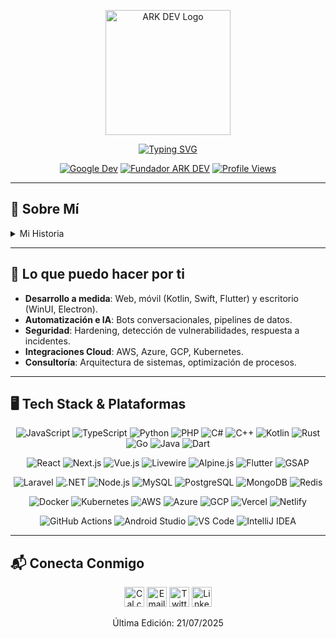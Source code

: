 <p align="center">
  <img src="https://arkdev.pages.dev/src/1001136218removebgpreview.png" alt="ARK DEV Logo" width="200" />
</p>

<p align="center">
  <a href="https://git.io/typing-svg">
    <img src="https://readme-typing-svg.herokuapp.com?font=Fira+Code&weight=700&size=34&duration=3000&pause=5000&color=00FFD1&center=true&vCenter=true&width=1000&lines=%C2%A1Hola%2C+soy+Joel+Andres!" alt="Typing SVG" />
  </a>
</p>

<p align="center">
  <a href="http://g.dev/ark_dev"><img src="https://img.shields.io/badge/Google%20Dev-4285F4?logo=google&style=for-the-badge" alt="Google Dev" /></a>
  <a href="https://arkdev.pages.dev/nosotros"><img src="https://img.shields.io/badge/ARK%20DEV-Fundador-00FFD1?logo=about-dot-me&style=for-the-badge" alt="Fundador ARK DEV" /></a>
<a href="https://github.com/ark-dev">
  <img src="https://komarev.com/ghpvc/?username=ark-dev&color=00FFD1&style=for-the-badge&label=Vistas" alt="Profile Views" />
</a>
</p>

---

## 🚀 Sobre Mí

<details>
<summary>Mi Historia</summary>

Soy **Joel Andrés**, ingeniero de sistemas y fundador de **ARK DEV** (abril 2024). Desarrollo proyectos enfocándome en:

- 💻 **Full-Stack**: React, Next.js, Laravel, .NET, Node.js
- 🔐 **Ciberseguridad**: Pentesting, auditorías, SOC
- 🤖 **IA & ML**: TensorFlow, Python, automatización
- 🎨 **UX/UI & Multimedia**: Figma, GSAP, DaVinci Resolve

Actualmente colaboro con un equipo multidisciplinario en ARK DEV, empresa privada dedicada a innovación tecnológica.

</details>

---

## 🌟 Lo que puedo hacer por ti

- **Desarrollo a medida**: Web, móvil (Kotlin, Swift, Flutter) y escritorio (WinUI, Electron).
- **Automatización e IA**: Bots conversacionales, pipelines de datos.
- **Seguridad**: Hardening, detección de vulnerabilidades, respuesta a incidentes.
- **Integraciones Cloud**: AWS, Azure, GCP, Kubernetes.
- **Consultoría**: Arquitectura de sistemas, optimización de procesos.

---

## 🖥️ Tech Stack & Plataformas

<p align="center">
  <!-- Lenguajes y Frameworks -->
  <img alt="JavaScript" src="https://img.shields.io/badge/JavaScript-F7DF1E?logo=javascript&style=for-the-badge" />
  <img alt="TypeScript" src="https://img.shields.io/badge/TypeScript-3178C6?logo=typescript&style=for-the-badge" />
  <img alt="Python" src="https://img.shields.io/badge/Python-3670A0?logo=python&style=for-the-badge" />
  <img alt="PHP" src="https://img.shields.io/badge/PHP-777BB4?logo=php&style=for-the-badge" />
  <img alt="C#" src="https://img.shields.io/badge/C%23-239120?logo=csharp&style=for-the-badge" />
  <img alt="C++" src="https://img.shields.io/badge/C%2B%2B-00599C?logo=cplusplus&style=for-the-badge" />
  <img alt="Kotlin" src="https://img.shields.io/badge/Kotlin-0095D5?logo=kotlin&style=for-the-badge" />
  <img alt="Rust" src="https://img.shields.io/badge/Rust-000000?logo=rust&style=for-the-badge" />
  <img alt="Go" src="https://img.shields.io/badge/Go-00ADD8?logo=go&style=for-the-badge" />
  <img alt="Java" src="https://img.shields.io/badge/Java-007396?logo=java&style=for-the-badge" />
  <img alt="Dart" src="https://img.shields.io/badge/Dart-0175C2?logo=dart&style=for-the-badge" />
</p>

<p align="center">
  <!-- Frontend & Animations -->
  <img alt="React" src="https://img.shields.io/badge/React-61DAFB?logo=react&style=for-the-badge" />
  <img alt="Next.js" src="https://img.shields.io/badge/Next.js-000000?logo=next.js&style=for-the-badge" />
  <img alt="Vue.js" src="https://img.shields.io/badge/Vue.js-35495E?logo=vuedotjs&style=for-the-badge" />
  <img alt="Livewire" src="https://img.shields.io/badge/Livewire-FF2D20?logo=laravel&style=for-the-badge" />
  <img alt="Alpine.js" src="https://img.shields.io/badge/Alpine.js-8BC0D0?logo=alpine.js&style=for-the-badge" />
  <img alt="Flutter" src="https://img.shields.io/badge/Flutter-02569B?logo=flutter&style=for-the-badge" />
  <img alt="GSAP" src="https://img.shields.io/badge/GSAP-88CE02?logo=greensock&style=for-the-badge" />
</p>

<p align="center">
  <!-- Backend & Databases -->
  <img alt="Laravel" src="https://img.shields.io/badge/Laravel-FF2D20?logo=laravel&style=for-the-badge" />
  <img alt=".NET" src="https://img.shields.io/badge/.NET-5C2D91?logo=.net&style=for-the-badge" />
  <img alt="Node.js" src="https://img.shields.io/badge/Node.js-339933?logo=node-dot-js&style=for-the-badge" />
  <img alt="MySQL" src="https://img.shields.io/badge/MySQL-4479A1?logo=mysql&style=for-the-badge" />
  <img alt="PostgreSQL" src="https://img.shields.io/badge/PostgreSQL-4169E1?logo=postgresql&style=for-the-badge" />
  <img alt="MongoDB" src="https://img.shields.io/badge/MongoDB-47A248?logo=mongodb&style=for-the-badge" />
  <img alt="Redis" src="https://img.shields.io/badge/Redis-DC382D?logo=redis&style=for-the-badge" />
</p>

<p align="center">
  <!-- DevOps & Cloud -->
  <img alt="Docker" src="https://img.shields.io/badge/Docker-2496ED?logo=docker&style=for-the-badge" />
  <img alt="Kubernetes" src="https://img.shields.io/badge/Kubernetes-326CE5?logo=kubernetes&style=for-the-badge" />
  <img alt="AWS" src="https://img.shields.io/badge/AWS-232F3E?logo=amazonaws&style=for-the-badge" />
  <img alt="Azure" src="https://img.shields.io/badge/Azure-0078D4?logo=microsoftazure&style=for-the-badge" />
  <img alt="GCP" src="https://img.shields.io/badge/GCP-4285F4?logo=googlecloud&style=for-the-badge" />
  <img alt="Vercel" src="https://img.shields.io/badge/Vercel-000000?logo=vercel&style=for-the-badge" />
  <img alt="Netlify" src="https://img.shields.io/badge/Netlify-00C7B7?logo=netlify&style=for-the-badge" />
</p>

<p align="center">
  <!-- Tools & IDEs -->
  <img alt="GitHub Actions" src="https://img.shields.io/badge/GitHub_Actions-2088FF?logo=githubactions&style=for-the-badge" />
  <img alt="Android Studio" src="https://img.shields.io/badge/Android_Studio-3DDC84?logo=android&style=for-the-badge" />
  <img alt="VS Code" src="https://img.shields.io/badge/VS_Code-007ACC?logo=visual-studio-code&style=for-the-badge" />
  <img alt="IntelliJ IDEA" src="https://img.shields.io/badge/IntelliJ_IDEA-000000?logo=intellij-idea&style=for-the-badge" />
</p>

---

## 📬 Conecta Conmigo

<p align="center">
  <a href="https://cal.com/ark-dev" title="Agendar reunión"><img src="https://img.icons8.com/windows/48/00FFD1/appointment-reminders--v1.png" width="32" alt="Cal.com" /></a>
  <a href="mailto:andreusjhoel67@gmail.com" title="Email"><img src="https://img.icons8.com/windows/48/00FFD1/new-post.png" width="32" alt="Email" /></a>
  <a href="https://twitter.com/arkjhoel" title="Twitter"><img src="https://img.icons8.com/windows/48/00FFD1/twitter--v1.png" width="32" alt="Twitter" /></a>
  <a href="https://www.linkedin.com/in/joelandres" title="LinkedIn"><img src="https://img.icons8.com/windows/48/00FFD1/linkedin.png" width="32" alt="LinkedIn" /></a>
</p>

<p align="center">Última Edición: 21/07/2025</p>

